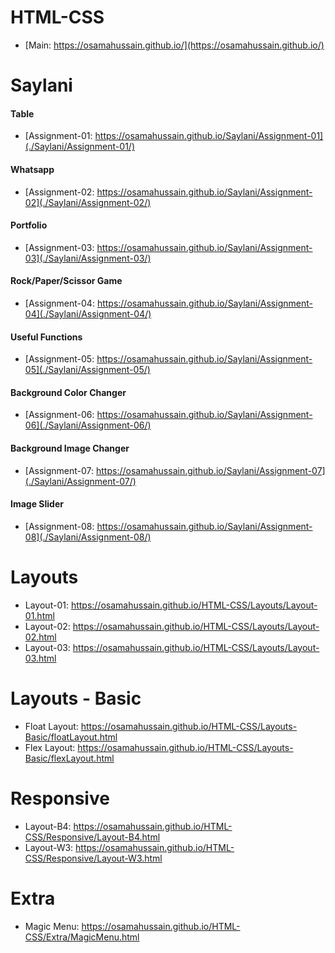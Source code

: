 # HTML-CSS

- [Main: https://osamahussain.github.io/](https://osamahussain.github.io/)

# Saylani

#### Table

- [Assignment-01: https://osamahussain.github.io/Saylani/Assignment-01](./Saylani/Assignment-01/)

#### Whatsapp

- [Assignment-02: https://osamahussain.github.io/Saylani/Assignment-02](./Saylani/Assignment-02/)

#### Portfolio

- [Assignment-03: https://osamahussain.github.io/Saylani/Assignment-03](./Saylani/Assignment-03/)

#### Rock/Paper/Scissor Game

- [Assignment-04: https://osamahussain.github.io/Saylani/Assignment-04](./Saylani/Assignment-04/)

#### Useful Functions

- [Assignment-05: https://osamahussain.github.io/Saylani/Assignment-05](./Saylani/Assignment-05/)

#### Background Color Changer

- [Assignment-06: https://osamahussain.github.io/Saylani/Assignment-06](./Saylani/Assignment-06/)

#### Background Image Changer

- [Assignment-07: https://osamahussain.github.io/Saylani/Assignment-07](./Saylani/Assignment-07/)

#### Image Slider

- [Assignment-08: https://osamahussain.github.io/Saylani/Assignment-08](./Saylani/Assignment-08/)

# Layouts

- Layout-01: https://osamahussain.github.io/HTML-CSS/Layouts/Layout-01.html
- Layout-02: https://osamahussain.github.io/HTML-CSS/Layouts/Layout-02.html
- Layout-03: https://osamahussain.github.io/HTML-CSS/Layouts/Layout-03.html

# Layouts - Basic

- Float Layout: https://osamahussain.github.io/HTML-CSS/Layouts-Basic/floatLayout.html
- Flex Layout: https://osamahussain.github.io/HTML-CSS/Layouts-Basic/flexLayout.html

# Responsive

- Layout-B4: https://osamahussain.github.io/HTML-CSS/Responsive/Layout-B4.html
- Layout-W3: https://osamahussain.github.io/HTML-CSS/Responsive/Layout-W3.html

# Extra

- Magic Menu: https://osamahussain.github.io/HTML-CSS/Extra/MagicMenu.html
